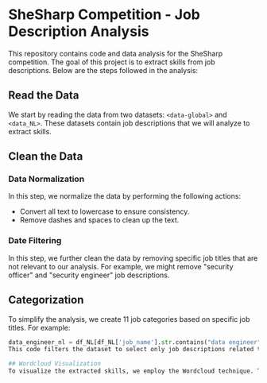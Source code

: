 # SheSharp Competition - Job Description Analysis

This repository contains code and data analysis for the SheSharp competition. The goal of this project is to extract skills from job descriptions. Below are the steps followed in the analysis:

## Read the Data
We start by reading the data from two datasets: `<data-global>` and `<data_NL>`. These datasets contain job descriptions that we will analyze to extract skills.

## Clean the Data
### Data Normalization
In this step, we normalize the data by performing the following actions:
- Convert all text to lowercase to ensure consistency.
- Remove dashes and spaces to clean up the text.

### Date Filtering
In this step, we further clean the data by removing specific job titles that are not relevant to our analysis. For example, we might remove "security officer" and "security engineer" job descriptions.

## Categorization
To simplify the analysis, we create 11 job categories based on specific job titles. For example:
```python
data_engineer_nl = df_NL[df_NL['job_name'].str.contains("data engineer")]
This code filters the dataset to select only job descriptions related to data engineers. We repeat this process for other job categories as well.

## Wordcloud Visualization
To visualize the extracted skills, we employ the Wordcloud technique. This technique generates a visual representation of the most frequently occurring words in the job descriptions, providing insights into the key skills sought by employers.


